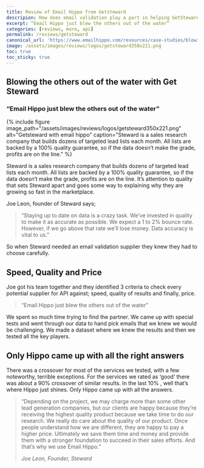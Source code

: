 ```yaml
---
title: Review of Email Hippo from Getsteward
descripion: How does email validation play a part in helping GetSteward lead generation?
excerpt: “Email Hippo just blew the others out of the water”
categories: [reviews, more, api]
permalink: /reviews/getsteward
canonical_url: 'https://www.emailhippo.com/resources/case-studies/blowing-the-others-out-of-the-water-with-get-steward/'
image: /assets/images/reviews/logos/getsteward350x221.png
toc: true
toc_sticky: true
---
```


<div><i class="fas fa-star" style="color:gold"></i><i class="fas fa-star" style="color:gold"></i><i class="fas fa-star" style="color:gold"></i><i class="fas fa-star" style="color:gold"></i><i class="fas fa-star" style="color:gold"></i></div>

## Blowing the others out of the water with Get Steward
### “Email Hippo just blew the others out of the water”

{% include figure image_path="/assets/images/reviews/logos/getsteward350x221.png" alt="Getsteward with email hippo" caption="Steward is a sales research company that builds dozens of targeted lead lists each month. All lists are backed by a 100% quality guarantee, so if the data doesn’t make the grade, profits are on the line." %}

Steward is a sales research company that builds dozens of targeted lead lists each month. All lists are backed by a 100% quality guarantee, so if the data doesn’t make the grade, profits are on the line. It’s attention to quality that sets Steward apart and goes some way to explaining why they are growing so fast in the marketplace.

Joe Leon, founder of Steward says;

>“Staying up to date on data is a crazy task. We’ve invested in quality to make it as accurate as possible. We expect a 1 to 2% bounce rate. However, if we go above that rate we’ll lose money. Data accuracy is vital to us.”

So when Steward needed an email validation supplier they knew they had to choose carefully.

## Speed, Quality and Price
Joe got his team together and they identified 3 criteria to check every potential supplier for API against; speed, quality of results and finally, price.

> “Email Hippo just blew the others out of the water”

We spent so much time trying to find the partner. We came up with special tests and went through our data to hand pick emails that we knew we would be challenging. We made a dataset where we knew the results and then we tested all the key players.

## Only Hippo came up with all the right answers

There was a crossover for most of the services we tested, with a few noteworthy, terrible exceptions. For the services we rated as ‘good’ there was about a 90% crossover of similar results. In the last 10% , well that’s where Hippo just shines. Only Hippo came up with all the answers.

> “Depending on the project, we may charge more than some other lead generation companies, but our clients are happy because they’re receiving the highest quality product because we take time to do our research. We really do care about the quality of our product. Once people understand how we are different, they are happy to pay a higher price. Ultimately we save them time and money and provide them with a stronger foundation to succeed in their sales efforts.  And that’s why we use Email Hippo.”
>
> <cite>Joe Leon, Founder, Steward</cite>